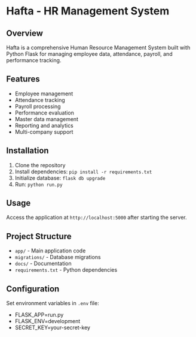 # Hafta - HR Management System

## Overview
Hafta is a comprehensive Human Resource Management System built with Python Flask for managing employee data, attendance, payroll, and performance tracking.

## Features
- Employee management
- Attendance tracking
- Payroll processing
- Performance evaluation
- Master data management
- Reporting and analytics
- Multi-company support

## Installation

1. Clone the repository
2. Install dependencies: `pip install -r requirements.txt`
3. Initialize database: `flask db upgrade`
4. Run: `python run.py`

## Usage
Access the application at `http://localhost:5000` after starting the server.

## Project Structure
- `app/` - Main application code
- `migrations/` - Database migrations
- `docs/` - Documentation
- `requirements.txt` - Python dependencies

## Configuration
Set environment variables in `.env` file:
- FLASK_APP=run.py
- FLASK_ENV=development
- SECRET_KEY=your-secret-key

